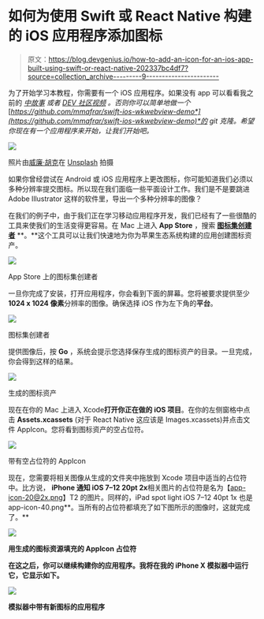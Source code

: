 # 如何为使用 Swift 或 React Native 构建的 iOS 应用程序添加图标

> 原文：<https://blog.devgenius.io/how-to-add-an-icon-for-an-ios-app-built-using-swift-or-react-native-202337bc4df7?source=collection_archive---------9----------------------->

为了开始学习本教程，你需要有一个 iOS 应用程序。如果没有 app 可以看看我之前的 [*中故事*](https://medium.com/macoclock/creating-a-simple-browser-for-ios-using-wkwebview-with-swift-95688acd04b9) *或者* [*DEV 社区视频*](https://dev.to/mmafrar/creating-a-simple-browser-for-ios-2b3) *。否则你可以简单地做一个*[*https://github.com/mmafrar/swift-ios-wkwebview-demo*](https://github.com/mmafrar/swift-ios-wkwebview-demo)*的 git 克隆。希望你现在有一个应用程序来开始，让我们开始吧。*

![](img/3ea1537e99ac513ba87bee6a5ffbb7a4.png)

照片由[威廉·胡克](https://unsplash.com/@williamtm?utm_source=medium&utm_medium=referral)在 [Unsplash](https://unsplash.com?utm_source=medium&utm_medium=referral) 拍摄

如果你曾经尝试在 Android 或 iOS 应用程序上更改图标，你可能知道我们必须以多种分辨率提交图标。所以现在我们面临一些平面设计工作。我们是不是要跳进 Adobe Illustrator 这样的软件里，导出一个多种分辨率的图像？

在我们的例子中，由于我们正在学习移动应用程序开发，我们已经有了一些很酷的工具来使我们的生活变得更容易。在 Mac 上进入 **App Store** ，搜索 [**图标集创建者**](https://apps.apple.com/lk/app/icon-set-creator/id939343785?mt=12) **。**这个工具可以让我们快速地为你为苹果生态系统构建的应用创建图标资产。

![](img/e5f890168daf0b78ca4ee3796789bbcf.png)

App Store 上的图标集创建者

一旦你完成了安装，打开应用程序，你会看到下面的屏幕。您将被要求提供至少 **1024 x 1024 像素**分辨率的图像。确保选择 iOS 作为左下角的**平台**。

![](img/532f06af3b5f8f985fc898cffb9760ad.png)

图标集创建者

提供图像后，按 **Go** ，系统会提示您选择保存生成的图标资产的目录。一旦完成，你会得到这样的结果。

![](img/c71d6951d5009edd1d64976214b9f23b.png)

生成的图标资产

现在在你的 Mac 上进入 Xcode**打开你正在做的 iOS 项目**。在你的左侧窗格中点击 **Assets.xcassets** (对于 React Native 这应该是 Images.xcassets)并点击文件 AppIcon。您将看到图标资产的空占位符。

![](img/2d7a7c41273f8173fbb540ee4e4353b6.png)

带有空占位符的 AppIcon

现在，您需要将相关图像从生成的文件夹中拖放到 Xcode 项目中适当的占位符中。比方说， **iPhone 通知 iOS 7–12 20pt 2x**相关图片的占位符是名为【app-icon-20@2x.png】T2 的图片。同样的，iPad spot light iOS 7–12 40pt 1x 也是 app-icon-40.png**。当所有的占位符都填充了如下图所示的图像时，这就完成了。**

**![](img/912d3d46026bd104860cc073634f4875.png)**

**用生成的图标资源填充的 AppIcon 占位符**

**在这之后，你可以继续构建你的应用程序。我将在我的 iPhone X 模拟器中运行它，它显示如下。**

**![](img/57c29745b542fdc4eb9c99b69def2ed1.png)**

**模拟器中带有新图标的应用程序**